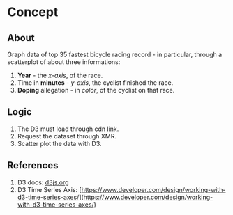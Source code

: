 # Concept

## About
Graph data of top 35 fastest bicycle racing record - in particular, through a scatterplot of about three informations:
 1. **Year** - the *x-axis*, of the race.
 1. Time in **minutes** - *y-axis*, the cyclist finished the race.
 1. **Doping** allegation - in *color*, of the cyclist on that race.

## Logic
 1. The D3 must load through cdn link.
 1. Request the dataset through XMR.
 1. Scatter plot the data with D3.

## References
 1. D3 docs: [d3js.org](https://d3js.org/d3-scale/time)
 1. D3 Time Series Axis: [https://www.developer.com/design/working-with-d3-time-series-axes/](https://www.developer.com/design/working-with-d3-time-series-axes/)